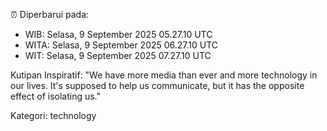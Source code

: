 ⏰ Diperbarui pada:
- WIB: Selasa, 9 September 2025 05.27.10 UTC
- WITA: Selasa, 9 September 2025 06.27.10 UTC
- WIT: Selasa, 9 September 2025 07.27.10 UTC

Kutipan Inspiratif:
"We have more media than ever and more technology in our lives. It's supposed to help us communicate, but it has the opposite effect of isolating us."


Kategori: technology

